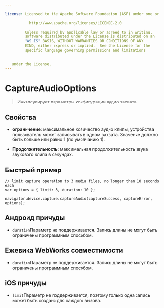 ```yaml
---

license: Licensed to the Apache Software Foundation (ASF) under one or more contributor license agreements. See the NOTICE file distributed with this work for additional information regarding copyright ownership. The ASF licenses this file to you under the Apache License, Version 2.0 (the "License"); you may not use this file except in compliance with the License. You may obtain a copy of the License at

           http://www.apache.org/licenses/LICENSE-2.0
    
         Unless required by applicable law or agreed to in writing,
         software distributed under the License is distributed on an
         "AS IS" BASIS, WITHOUT WARRANTIES OR CONDITIONS OF ANY
         KIND, either express or implied.  See the License for the
         specific language governing permissions and limitations
    

   under the License.
---
```


# CaptureAudioOptions

> Инкапсулирует параметры конфигурации аудио захвата.

## Свойства

*   **ограничение**: максимальное количество аудио клипы, устройства пользователь может записывать в одном захвата. Значение должно быть больше или равно 1 (по умолчанию 1).

*   **Продолжительность**: максимальная продолжительность звука звукового клипа в секундах.

## Быстрый пример

    // limit capture operation to 3 media files, no longer than 10 seconds each
    var options = { limit: 3, duration: 10 };
    
    navigator.device.capture.captureAudio(captureSuccess, captureError, options);
    

## Андроид причуды

*   `duration`Параметр не поддерживается. Запись длины не могут быть ограничены программным способом.

## Ежевика WebWorks совместимости

*   `duration`Параметр не поддерживается. Запись длины не могут быть ограничены программным способом.

## iOS причуды

*   `limit`Параметр не поддерживается, поэтому только одна запись может быть создана для каждого вызова.